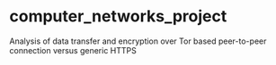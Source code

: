 # computer_networks_project
Analysis of data transfer and encryption over Tor based peer-to-peer connection versus generic HTTPS
